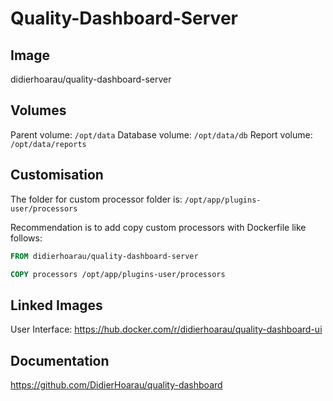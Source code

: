 # Quality-Dashboard-Server

## Image

didierhoarau/quality-dashboard-server

## Volumes

Parent volume: `/opt/data`
Database volume: `/opt/data/db`
Report volume: `/opt/data/reports`

## Customisation

The folder for custom processor folder is: `/opt/app/plugins-user/processors`

Recommendation is to add copy custom processors with Dockerfile like follows:

```Dockerfile
FROM didierhoarau/quality-dashboard-server

COPY processors /opt/app/plugins-user/processors
```

## Linked Images

User Interface: https://hub.docker.com/r/didierhoarau/quality-dashboard-ui

## Documentation

https://github.com/DidierHoarau/quality-dashboard
